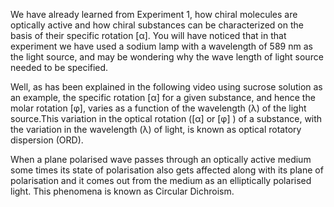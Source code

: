  We have already learned from Experiment 1, how chiral molecules are optically active and how chiral substances can be characterized on the basis of their specific rotation [α]. You will have noticed that in that experiment we have used a sodium lamp with a wavelength of 589 nm as the light source, and may be wondering why the wave length of light source needed to be specified.

Well, as has been explained in the following video using sucrose solution as an example, the specific rotation [α] for a given substance, and hence the molar rotation [φ], varies as a function of the wavelength (λ) of the light source.This variation in the optical rotation ([α] or [φ] ) of a substance, with the variation in the wavelength (λ) of light, is known as optical rotatory dispersion (ORD).




When a plane polarised wave passes through an optically active medium some times its state of polarisation also gets affected along with its plane of polarisation and it comes out from the medium as an elliptically polarised light. This phenomena is known as Circular Dichroism. 
